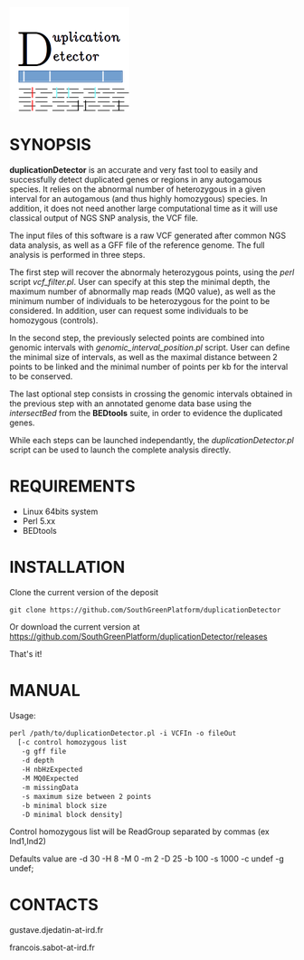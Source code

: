 ![DuplicationDetector Logo](Logo.png)

# SYNOPSIS

**duplicationDetector** is an accurate and very fast tool to easily and successfully detect duplicated genes or regions in any autogamous species. It relies on the abnormal number of heterozygous in a given interval for an autogamous (and thus highly homozygous) species. In addition, it does not need another large computational time as it will use classical output of NGS SNP analysis, the VCF file.

The input files of this software is a raw VCF generated after common NGS data analysis, as well as a GFF file of the reference genome. The full analysis is performed in three steps.

The first step will recover the abnormaly heterozygous points, using the *perl* script *vcf_filter.pl*. User can specify at this step the minimal depth, the maximum number of abnormally map reads (MQ0 value), as well as the minimum number of individuals to be heterozygous for the point to be considered. In addition, user can request some individuals to be homozygous (controls).

In the second step, the previously selected points are combined into genomic intervals with *genomic_interval_position.pl* script. User can define the minimal size of intervals, as well as the maximal distance between 2 points to be linked and the minimal number of points per kb for the interval to be conserved.

The last optional step consists in crossing the genomic intervals obtained in the previous step with an annotated genome data base using the *intersectBed* from the **BEDtools** suite, in order to evidence the duplicated genes.

While each steps can be launched independantly, the *duplicationDetector.pl* script can be used to launch the complete analysis directly.

# REQUIREMENTS
* Linux 64bits system
* Perl 5.xx
* BEDtools

# INSTALLATION
Clone the current version of the deposit

````
git clone https://github.com/SouthGreenPlatform/duplicationDetector
````

Or download the current version at https://github.com/SouthGreenPlatform/duplicationDetector/releases

That's it!

# MANUAL
Usage:

````
perl /path/to/duplicationDetector.pl -i VCFIn -o fileOut
  [-c control homozygous list
   -g gff file
   -d depth
   -H nbHzExpected
   -M MQ0Expected
   -m missingData
   -s maximum size between 2 points
   -b minimal block size
   -D minimal block density]
````

Control homozygous list will be ReadGroup separated by commas (ex Ind1,Ind2)

Defaults value are -d 30 -H 8 -M 0 -m 2 -D 25 -b 100 -s 1000 -c undef -g undef;

# CONTACTS

gustave.djedatin-at-ird.fr

francois.sabot-at-ird.fr
